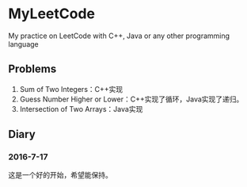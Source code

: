 # MyLeetCode
My practice on LeetCode with C++, Java or any other programming language

## Problems

1. Sum of Two Integers：C++实现
2. Guess Number Higher or Lower：C++实现了循环，Java实现了递归。
3. Intersection of Two Arrays：Java实现

## Diary
### 2016-7-17
  这是一个好的开始，希望能保持。

